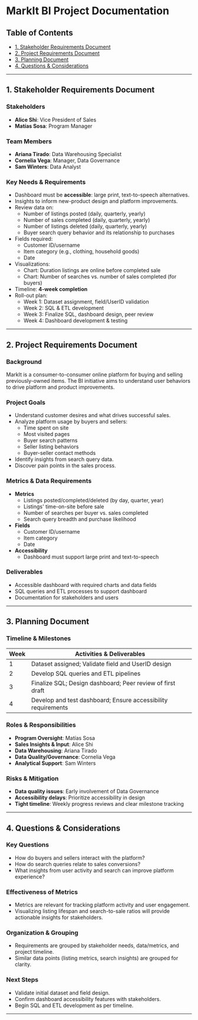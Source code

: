 # MarkIt BI Project Documentation

## Table of Contents
- [1. Stakeholder Requirements Document](#1-stakeholder-requirements-document)
- [2. Project Requirements Document](#2-project-requirements-document)
- [3. Planning Document](#3-planning-document)
- [4. Questions & Considerations](#4-questions--considerations)

---

## 1. Stakeholder Requirements Document

### Stakeholders
- **Alice Shi**: Vice President of Sales
- **Matías Sosa**: Program Manager

### Team Members
- **Ariana Tirado**: Data Warehousing Specialist
- **Cornelia Vega**: Manager, Data Governance
- **Sam Winters**: Data Analyst

### Key Needs & Requirements
- Dashboard must be **accessible**: large print, text-to-speech alternatives.
- Insights to inform new-product design and platform improvements.
- Review data on:
  - Number of listings posted (daily, quarterly, yearly)
  - Number of sales completed (daily, quarterly, yearly)
  - Number of listings deleted (daily, quarterly, yearly)
  - Buyer search query behavior and its relationship to purchases
- Fields required:
  - Customer ID/username
  - Item category (e.g., clothing, household goods)
  - Date
- Visualizations:
  - Chart: Duration listings are online before completed sale
  - Chart: Number of searches vs. number of sales completed (for buyers)
- Timeline: **4-week completion**
- Roll-out plan:
  - Week 1: Dataset assignment, field/UserID validation
  - Week 2: SQL & ETL development
  - Week 3: Finalize SQL, dashboard design, peer review
  - Week 4: Dashboard development & testing

---

## 2. Project Requirements Document

### Background
MarkIt is a consumer-to-consumer online platform for buying and selling previously-owned items. The BI initiative aims to understand user behaviors to drive platform and product improvements.

### Project Goals
- Understand customer desires and what drives successful sales.
- Analyze platform usage by buyers and sellers:
  - Time spent on site
  - Most visited pages
  - Buyer search patterns
  - Seller listing behaviors
  - Buyer-seller contact methods
- Identify insights from search query data.
- Discover pain points in the sales process.

### Metrics & Data Requirements
- **Metrics**
  - Listings posted/completed/deleted (by day, quarter, year)
  - Listings' time-on-site before sale
  - Number of searches per buyer vs. sales completed
  - Search query breadth and purchase likelihood
- **Fields**
  - Customer ID/username
  - Item category
  - Date
- **Accessibility**
  - Dashboard must support large print and text-to-speech

### Deliverables
- Accessible dashboard with required charts and data fields
- SQL queries and ETL processes to support dashboard
- Documentation for stakeholders and users

---

## 3. Planning Document

### Timeline & Milestones

| Week | Activities & Deliverables                                       |
|------|-----------------------------------------------------------------|
| 1    | Dataset assigned; Validate field and UserID design              |
| 2    | Develop SQL queries and ETL pipelines                           |
| 3    | Finalize SQL; Design dashboard; Peer review of first draft      |
| 4    | Develop and test dashboard; Ensure accessibility requirements   |

### Roles & Responsibilities
- **Program Oversight**: Matías Sosa
- **Sales Insights & Input**: Alice Shi
- **Data Warehousing**: Ariana Tirado
- **Data Quality/Governance**: Cornelia Vega
- **Analytical Support**: Sam Winters

### Risks & Mitigation
- **Data quality issues**: Early involvement of Data Governance
- **Accessibility delays**: Prioritize accessibility in design
- **Tight timeline**: Weekly progress reviews and clear milestone tracking

---

## 4. Questions & Considerations

### Key Questions
- How do buyers and sellers interact with the platform?
- How do search queries relate to sales conversions?
- What insights from user activity and search can improve platform experience?

### Effectiveness of Metrics
- Metrics are relevant for tracking platform activity and user engagement.
- Visualizing listing lifespan and search-to-sale ratios will provide actionable insights for stakeholders.

### Organization & Grouping
- Requirements are grouped by stakeholder needs, data/metrics, and project timeline.
- Similar data points (listing metrics, search insights) are grouped for clarity.

### Next Steps
- Validate initial dataset and field design.
- Confirm dashboard accessibility features with stakeholders.
- Begin SQL and ETL development as per timeline.

---
